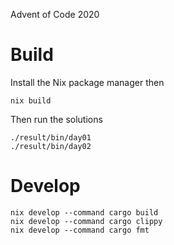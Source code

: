 Advent of Code 2020

# Build

Install the Nix package manager then

```
nix build
```

Then run the solutions

```
./result/bin/day01
./result/bin/day02
```

# Develop

```
nix develop --command cargo build
nix develop --command cargo clippy
nix develop --command cargo fmt
```
